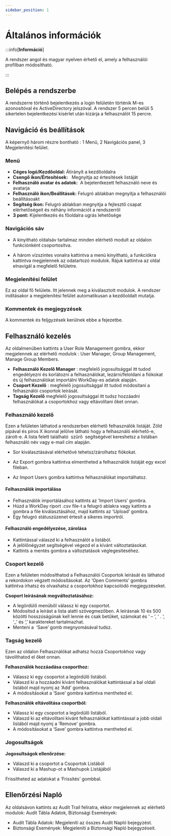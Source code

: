 ```yaml
---
sidebar_position: 1
---
```


# Általános információk

:::info[**Információ**]

A rendszer angol és magyar nyelven érhető el, amely a felhasználói profilban módosítható.

:::

## Belépés a rendszerbe

A rendszerre történő bejelentkezés a login felületén történik M-es azonosítóval és ActiveDirectory jelszóval. A rendszer 5 percen belüli 5 sikertelen bejelentkezési kísérlet után kizárja a felhasználót 15 percre.

## Navigáció és beállítások

A képernyő három részre bontható : 1 Menü, 2 Navigációs panel, 3 Megjelenítési felület.

### Menü

- **Céges logó/Kezdőoldal:** Átirányít a kezdőoldalra
- **Csengő ikon/Értesítések:**   Megnyitja az értesítések listáját
- **Felhasználó avatar és adatok:**  A bejelentkezett felhasználó neve és avatarja
- **Felhasználó ikon/Beállítások:** Felugró ablakban megnyitja a felhasználói beállításoakt
- **Segítség ikon:** Felugró ablakban megnyitja a fejlesztő csapat elérhetőségeit és néhány információt a rendszerről
- **3 pont:** Kijelentkezés és főoldalra ugrás lehetősége

### Navigációs sáv

- A kinyitható oldalsáv tartalmaz minden elérhető modult az oldalon funkciónként csoportosítva.

- A három vízszintes vonalra kattintva a menü kinyitható, a funkciókra kattintva megjelennek az odatartozó modulok. Rájuk kattintva az oldal elnavigál a megfelelő felületre.

### Megjelenítési felület

Ez az oldal fő felülete. Itt jelennek meg a kiválasztott modulok. A rendszer indításakor a megjelenítési felület automatikusan a kezdőoldalt mutatja.

### Kommentek és megjegyzések

A kommentek és feljgyzések kerülnek ebbe a fejezetbe.

## Felhasználó kezelés

Az oldalmenüben kattints a User Role Management gombra, ekkor megjelennek az elérhető modulok : User Manager, Group Management, Manage Group Members.

- **Felhasználó Kezelő Manager** : megfelelő jogosultsággal itt tudod engedélyezni és korlátozni a felhasználókat, lezárni/feloldani a fiókokat és új felhasználókat importálni WorkDay-es adatok alapján.
- **Csoport Kezelő** : megfelelő jogosultsággal itt tudod módosítani a felhasználói csoportok leírását.
- **Tagság Kezelő** megfelelő jogosultsággal itt tudsz hozzáadni felhasználókat a csoportokhoz vagy eltávolítani őket onnan.

### Felhasználó kezelő

Ezen a felületen láthatod a rendszerben elérhető felhasználók listáját. Zöld pipával és piros X ikonnal jelölve látható hogy a felhasználó elérhető-e, zárolt-e. A lista felett található  szűrő  segítségével kereshetsz a listában felhasználó név vagy e-mail cím alapján.

- Sor kiválasztásával elérhetővé tehetsz/zárolhatsz fiókokat.

- Az Export gombra kattintva elmentheted a felhasználók listáját egy excel fileban.

- Az Import Users gombra kattintva felhasználókat importálhatsz.

#### Felhasználók importálása

- Felhasználók importálásához kattints az ‘Import Users’ gombra.
- Húzd a WorkDay riport .csv file-t a felugró ablakra vagy kattints a gombra a file kiválasztásához, majd kattints az ‘Upload’ gombra.
- Egy felugró státuszüzenet értesít a sikeres importról.

#### Felhasználó engedélyezése, zárolása

- Kattintással válaszd ki a felhasználót a listából.
- A jelölőnégyzet segítségével végezd el a kívánt változtatásokat.
- Kattints a mentés gombra a változtatások véglegesítéséhez.

### Csoport kezelő

Ezen a felületen módosíthatod a Felhasználói Csoportok leírását és láthatod a rekordokon végzett módosításokat. Az ‘Open Comments’ gombra kattintva írhatsz és olvashatsz a csoportokhoz kapcsolódó megjegyzéseket.

**Csoport leírásának megváltoztatásához:**

- A legördülő menüből válassz ki egy csoportot.
- Módosítsd a leírást a lista alatti szövegmezőben. A leírásnak 10 és 500 közötti hosszúságúnak kell lennie és csak betűket, számokat és ‘ – ‘, ‘ . ‘, ‘\_’ és ‘,’ karaktereket tartalmazhat.
- Menteni a  ‘Save’ gomb megnyomásával tudsz.

### Tagság kezelő

Ezen az oldalon Felhasználókat adhatsz hozzá Csoportokhoz vagy távolíthatod el őket onnan.

**Felhasználók hozzáadása csoporthoz:**

- Válassz ki egy csoportot a legördülő listából.
- Válaszd ki a hozzáadni kívánt felhasználókat kattintással a bal oldali listából majd nyomj az ‘Add’ gombra.
- A módosításokat a ‘Save’ gombra kattintva mentheted el.

**Felhasználók eltávolítása csoportból:**

- Válassz ki egy csoportot a legördülő listából.
- Válaszd ki az eltávolítani kívánt felhasználókat kattintással a jobb oldali listából majd nyomj a ‘Remove’ gombra.
- A módosításokat a ‘Save’ gombra kattintva mentheted el.

### Jogosultságok

**Jogosultságok ellenőrzése:**

- Válaszd ki a csoportot a Csoportok Listából
- Válaszd ki a Mashup-ot a Mashupok Listájából

Frissítheted az adatokat a ’Frissítés’ gombbal.

## Ellenőrzési Napló

Az oldalsávon kattints az Audit Trail feliratra, ekkor megjelennek az elérhető modulok: Audit Tábla Adatok, Biztonsági Események:

- Audit Tábla Adatok: Megjeleníti az összes Audit Napló bejegyzést.
- Biztonsági Események: Megjeleníti a Biztonsági Napló bejegyzéseit.
